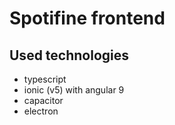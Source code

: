 # Spotifine frontend

## Used technologies

- typescript
- ionic (v5) with angular 9
- capacitor
- electron

